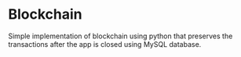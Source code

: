 # Blockchain
Simple implementation of blockchain using python that preserves the transactions after the app is closed using MySQL database.
